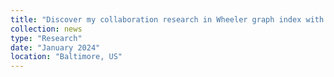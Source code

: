 ```yaml
---
title: "Discover my collaboration research in Wheeler graph index with <a href='https://www.linkedin.com/in/perry0513/' target='_blank'>Pei-Wei Chen</a>, <a href='https://www.langmead-lab.org/' target='_blank'>Ben Langmead</a> and <a href='https://people.eecs.berkeley.edu/~sseshia/' target='_blank'>Sanjit A. Seshia</a>, featured by JHU CS Department. Read the full story here: <a href='https://www.cs.jhu.edu/news/the-human-genome-is-biased-but-rearranging-it-can-help/' target='_blank'>post</a>."
collection: news
type: "Research"
date: "January 2024"
location: "Baltimore, US"
---
```

